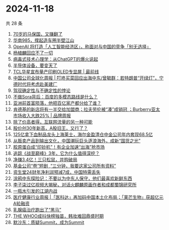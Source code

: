# 2024-11-18

共 28 条

<!-- BEGIN 36KR -->
<!-- 最后更新时间 2024-11-18 05:01:01 +0800 -->
1. [70岁的马保国，又赚翻了](https://36kr.com/p/3038643267170562)
1. [华南985，撑起造车圈半壁江山](https://36kr.com/p/3039916922613768)
1. [OpenAI 将打造「人工智能经济区」，称面对与中国的竞争「别无选择」](https://36kr.com/p/3038540899250184)
1. [杨植麟回应不了一切](https://36kr.com/p/3040100048596995)
1. [病毒式技术心理学：从ChatGPT的爆火说起](https://36kr.com/p/3035000509411588)
1. [半导体设备，要变天了](https://36kr.com/p/3038556218700039)
1. [TCL华星宣布量产印刷OLED专显屏 | 最前线](https://36kr.com/p/3039812495225089)
1. [中国公司全球化周报 | 叮咚买菜回应出海中东/曾毓群：若特朗普“开绿灯”，宁德时代将考虑赴美建厂](https://36kr.com/p/3034514117472512)
1. [驾驭确定性与不确定性的悖论](https://36kr.com/p/3032022421451013)
1. [不做Sora背后：百度的多模态路线是什么？](https://36kr.com/p/3038613079289862)
1. [亚洲前首富陨落，他把百亿家产都分给了谁？](https://36kr.com/p/3038545964593158)
1. [肯德基的新店将有一半交给加盟商；拉夫劳伦被“凑”成销冠 ；Burberry亚太市场收入大跌25% | 品牌周报](https://36kr.com/p/3040021398860035)
1. [除了价高者得，互联网流量的另一种可能](https://36kr.com/p/3032835965300998)
1. [股价创30年新高，A股旧王，又行了？](https://36kr.com/p/3037620719415553)
1. [125亿拿下血制品龙头上海莱士，海尔金盈清仓中金公司年内套现68.5亿](https://36kr.com/p/3038789166887177)
1. [从贩卖产品到输出文化，中国潮玩巨头逐浪海外，成新“国货之光”](https://36kr.com/p/3038789410910470)
1. [胶原蛋白成“印钞机”！有企业加速“出海”抢市场](https://36kr.com/p/3038510582820868)
1. [追踪《战至巅峰》3年，它为什么值得深挖？](https://36kr.com/p/3015861866673289)
1. [净赚3.4亿！三只松鼠，并购破局](https://36kr.com/p/3015804849681284)
1. [基金公司“卷”短剧 ,“三分钟，我要这家公司所有资料”](https://36kr.com/p/3038454211538944)
1. [资生堂24财年净利润预减7成，中国特需丢失](https://36kr.com/p/3031425849189888)
1. [涂鸦中东探险记：不要以为中东人保守，他们最喜欢新鲜东西](https://36kr.com/p/3038545403015172)
1. [李子柒过亿视频大揭秘，对话火麒麟原画作者和成都蜀锦研究所](https://36kr.com/p/3035623626748164)
1. [一瓶水引发的江湖内战](https://36kr.com/p/3017681861407875)
1. [医疗健康行业周报 |「医科达」再加码中国本土化布局；「莱芒生物」获超亿元A轮融资](https://36kr.com/p/3040304147165443)
1. [乳腺癌治疗跑出了“黑马”](https://36kr.com/p/3039013270204423)
1. [THE WHOO成抖快榜独苗，韩妆难回鼎盛时期](https://36kr.com/p/3038958045475079)
1. [默沙东：质疑Summit，成为Summit](https://36kr.com/p/3037660836835337)
<!-- END 36KR -->